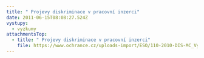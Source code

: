 ```yaml
---
title: " Projevy diskriminace v pracovní inzerci"
date: 2011-06-15T08:08:27.524Z
vystupy:
  - vyzkumy
attachmentsTop:
  - title: " Projevy diskriminace v pracovní inzerci"
    file: https://www.ochrance.cz/uploads-import/ESO/110-2010-DIS-MC_Vyzkumna_zprava.pdf
---
```

